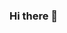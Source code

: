 ### Hi there 👋

<!--
**Steffany-Martins/Steffany-Martins** is a ✨ _special_ ✨ repository because its `README.md` (this file) appears on your GitHub profile.

Here are some ideas to get you started:

- 🔭 I’m currently working on Hackathons and Zee Dog's site...
- 🌱 I’m currently learning the universe of React and frameworks to my projects...
- 👯 I’m looking to collaborate on projects in Hackathons and in Github...

-->
